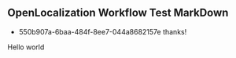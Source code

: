 ## OpenLocalization Workflow Test MarkDown
* 550b907a-6baa-484f-8ee7-044a8682157e 
thanks!

Hello world